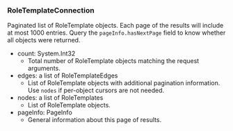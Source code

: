 ### RoleTemplateConnection
Paginated list of RoleTemplate objects. Each page of the results will include at most 1000 entries. Query the `pageInfo.hasNextPage` field to know whether all objects were returned.

- count: System.Int32
  - Total number of RoleTemplate objects matching the request arguments.
- edges: a list of RoleTemplateEdges
  - List of RoleTemplate objects with additional pagination information. Use `nodes` if per-object cursors are not needed.
- nodes: a list of RoleTemplates
  - List of RoleTemplate objects.
- pageInfo: PageInfo
  - General information about this page of results.
